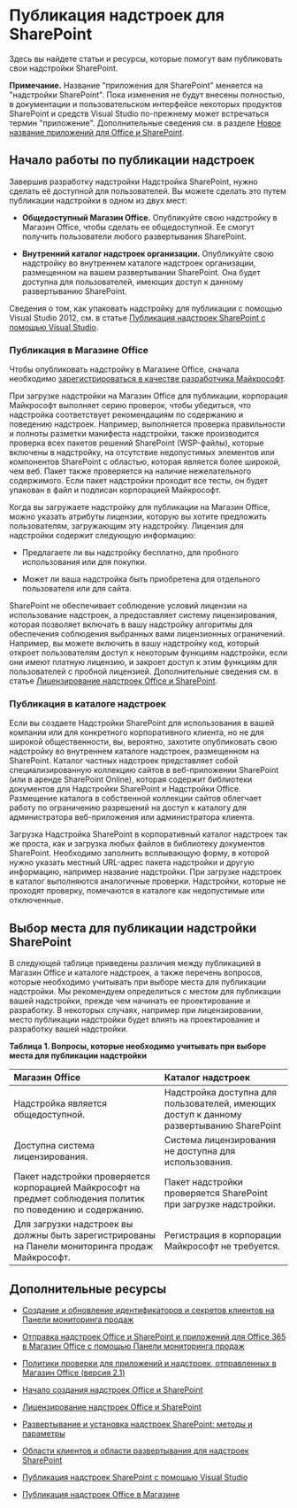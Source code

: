 
# <a name="publish-sharepoint-add-ins"></a>Публикация надстроек для SharePoint
Здесь вы найдете статьи и ресурсы, которые помогут вам публиковать свои надстройки SharePoint.
 

 **Примечание.** Название "приложения для SharePoint" меняется на "надстройки SharePoint". Пока изменения не будут внесены полностью, в документации и пользовательском интерфейсе некоторых продуктов SharePoint и средств Visual Studio по-прежнему может встречаться термин "приложение". Дополнительные сведения см. в разделе [Новое название приложений для Office и SharePoint](new-name-for-apps-for-sharepoint#bk_newname).
 


## <a name="get-started-with-publishing-your-add-ins"></a>Начало работы по публикации надстроек
<a name="bk_gettingstarted"> </a>

Завершив разработку надстройки Надстройка SharePoint, нужно сделать её доступной для пользователей. Вы можете сделать это путем публикации надстройки в одном из двух мест:
 

 

-  **Общедоступный Магазин Office.** Опубликуйте свою надстройку в Магазин Office, чтобы сделать ее общедоступной. Ее смогут получить пользователи любого развертывания SharePoint.
    
 
-  **Внутренний каталог надстроек организации.** Опубликуйте свою надстройку во внутреннем каталоге надстроек организации, размещенном на вашем развертывании SharePoint. Она будет доступна для пользователей, имеющих доступ к данному развертыванию SharePoint.
    
 
Сведения о том, как упаковать надстройку для публикации с помощью Visual Studio 2012, см. в статье [Публикация надстроек SharePoint с помощью Visual Studio](publish-sharepoint-add-ins-by-using-visual-studio).
 

 

### <a name="publishing-to-the-office-store"></a>Публикация в Магазине Office

Чтобы опубликовать надстройку в Магазине Office, сначала необходимо [зарегистрироваться в качестве разработчика Майкрософт](https://sellerdashboard.microsoft.com/Registration). 
 

 
При загрузке надстройки на Магазин Office для публикации, корпорация Майкрософт выполняет серию проверок, чтобы убедиться, что надстройка соответствует рекомендациям по содержанию и поведению надстроек. Например, выполняется проверка правильности и полноты разметки манифеста надстройки, также производится проверка всех пакетов решений SharePoint (WSP-файлы), которые включены в надстройку, на отсутствие недопустимых элементов или компонентов SharePoint с областью, которая является более широкой, чем веб. Пакет также проверяется на наличие нежелательного содержимого. Если пакет надстройки проходит все тесты, он будет упакован в файл и подписан корпорацией Майкрософт.
 

 
Когда вы загружаете надстройку для публикации на Магазин Office, можно указать атрибуты лицензии, которую вы хотите предложить пользователям, загружающим эту надстройку. Лицензия для надстройки содержит следующую информацию: 
 

 

- Предлагаете ли вы надстройку бесплатно, для пробного использования или для покупки.
    
 
- Может ли ваша надстройка быть приобретена для отдельного пользователя или для сайта.
    
 
SharePoint не обеспечивает соблюдение условий лицензии на использование надстроек, а предоставляет систему лицензирования, которая позволяет включать в вашу надстройку алгоритмы для обеспечения соблюдения выбранных вами лицензионных ограничений. Например, вы можете включить в вашу надстройку код, который откроет пользователям доступ к некоторым функциям надстройки, если они имеют платную лицензию, и закроет доступ к этим функциям для пользователей с пробной лицензией. Дополнительные сведения см. в статье  [Лицензирование надстроек Office и SharePoint](http://msdn.microsoft.com/library/license-your-office-and-sharepoint-add-ins%28Office.15%29.aspx).
 

 

### <a name="publishing-to-an-add-in-catalog"></a>Публикация в каталоге надстроек

Если вы создаете Надстройки SharePoint для использования в вашей компании или для конкретного корпоративного клиента, но не для широкой общественности, вы, вероятно, захотите опубликовать свою надстройку во внутреннем каталоге надстроек, размещенном на SharePoint. Каталог частных надстроек представляет собой специализированную коллекцию сайтов в веб-приложении SharePoint (или в аренде SharePoint Online), которая содержит библиотеки документов для Надстройки SharePoint и Надстройки Office. Размещение каталога в собственной коллекции сайтов облегчает работу по ограничению разрешений на доступ к каталогу для администратора веб-приложения или администратора клиента.
 

 
Загрузка Надстройка SharePoint в корпоративный каталог надстроек так же проста, как и загрузка любых файлов в библиотеку документов SharePoint. Необходимо заполнить всплывающую форму, в которой нужно указать местный URL-адрес пакета надстройки и другую информацию, например название надстройки. При загрузке надстроек в каталог выполняются аналогичные проверки. Надстройки, которые не проходят проверку, помечаются в каталоге как недопустимые или отключенные.
 

 

## <a name="deciding-where-to-publish-your-sharepoint-add-in"></a>Выбор места для публикации надстройки SharePoint
<a name="bk_decide"> </a>

В следующей таблице приведены различия между публикацией в Магазин Office и каталоге надстроек, а также перечень вопросов, которые необходимо учитывать при выборе места для публикации надстройки. Мы рекомендуем определиться с местом для публикации вашей надстройки, прежде чем начинать ее проектирование и разработку. В некоторых случаях, например при лицензировании, место публикации надстройки будет влиять на проектирование и разработку вашей надстройки.
 

 

**Таблица 1. Вопросы, которые необходимо учитывать при выборе места для публикации надстройки**


|**Магазин Office**|**Каталог надстроек**|
|:-----|:-----|
|Надстройка является общедоступной.|Надстройка доступна для пользователей, имеющих доступ к данному развертыванию SharePoint|
|Доступна система лицензирования.|Система лицензирования не доступна для использования.|
|Пакет надстройки проверяется корпорацией Майкрософт на предмет соблюдения политик по поведению и содержанию.|Пакет надстройки проверяется SharePoint при загрузке надстройки.|
|Для загрузки надстроек вы должны быть зарегистрированы на Панели мониторинга продаж Майкрософт.|Регистрация в корпорации Майкрософт не требуется.|

## <a name="additional-resources"></a>Дополнительные ресурсы
<a name="bk_addresources"> </a>


-  [Создание и обновление идентификаторов и секретов клиентов на Панели мониторинга продаж](http://msdn.microsoft.com/library/create-or-update-client-ids-and-secrets-in-the-seller-dashboard%28Office.15%29.aspx)
    
 
-  [Отправка надстроек Office и SharePoint и приложений для Office 365 в Магазин Office с помощью Панели мониторинга продаж](http://msdn.microsoft.com/library/use-the-seller-dashboard-to-submit-office-and-sharepoint-add-ins-and-office-365-apps-to-the-office-store%28Office.15%29.aspx)
    
 
-  [Политики проверки для приложений и надстроек, отправленных в Магазин Office (версия 2.1)](http://msdn.microsoft.com/library/validation-policies-for-apps-and-add-ins-submitted-to-the-office-store-version-2-1%28Office.15%29.aspx)
    
 
-  [Начало создания надстроек Office и SharePoint](http://msdn.microsoft.com/library/187f8c8c-1b15-471c-80b5-69a40e67deea.aspx)
    
 
-  [Лицензирование надстроек Office и SharePoint](http://msdn.microsoft.com/library/license-your-office-and-sharepoint-add-ins%28Office.15%29.aspx)
    
 
-  [Развертывание и установка надстроек SharePoint: методы и параметры](deploying-and-installing-sharepoint-add-ins-methods-and-options)
    
 
-  [Области клиентов и области развертывания для надстроек SharePoint](tenancies-and-deployment-scopes-for-sharepoint-add-ins)
    
 
-  [Публикация надстроек SharePoint с помощью Visual Studio](publish-sharepoint-add-ins-by-using-visual-studio)
    
 
-  [Публикация надстроек Office в Магазине](http://social.msdn.microsoft.com/Forums/en-US/officestore)
    
 

